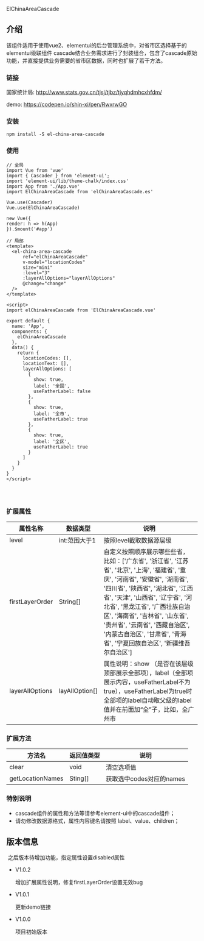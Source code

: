 ElChinaAreaCascade

## 介绍

该组件适用于使用vue2、elementui的后台管理系统中，对省市区选择基于的elementui级联组件 cascade结合业务需求进行了封装组合，包含了cascade原始功能，并直接提供业务需要的省市区数据，同时也扩展了若干方法。

### 链接

国家统计局: http://www.stats.gov.cn/tjsj/tjbz/tjyqhdmhcxhfdm/

demo: https://codepen.io/shin-xi/pen/RwxrwGO


### 安装

```shell
npm install -S el-china-area-cascade
```



### 使用

```vue
// 全局
import Vue from 'vue'
import { Cascader } from 'element-ui';
import 'element-ui/lib/theme-chalk/index.css'
import App from './App.vue'
import ElChinaAreaCascade from 'elChinaAreaCascade.es'

Vue.use(Cascader)
Vue.use(ElChinaAreaCascade)

new Vue({
render: h => h(App)
}).$mount('#app')

// 局部
<template>
  <el-china-area-cascade
      ref="elChinaAreaCascade"
      v-model="locationCodes"
      size="mini"
      :level="3"
      :layerAllOptions="layerAllOptions"
      @change="change"
  />
</template>

<script>
import elChinaAreaCascade from 'ElChinaAreaCascade.vue'

export default {
  name: 'App',
  components: {
    elChinaAreaCascade
  },
  data() {
    return {
      locationCodes: [],
      locationText: [],
      layerAllOptions: [
        {
          show: true,
          label: '全国',
          useFatherLabel: false
        },
        {
          show: true,
          label: '全市',
          useFatherLabel: true
        },
        {
          show: true,
          label: '全区',
          useFatherLabel: true
        }
      ]
    }
  }
}
</script>

  
        
```



### 扩展属性

| 属性名称        | 数据类型       | 说明                                                         |
| --------------- | -------------- | ------------------------------------------------------------ |
| level           | int:范围大于1  | 按照level截取数据源层级                                      |
| firstLayerOrder | String[]       | 自定义按照顺序展示哪些些省，比如：['广东省', '浙江省', '江苏省', '北京', '上海', '福建省', '重庆', '河南省', '安徽省', '湖南省', '四川省', '陕西省', '湖北省', '江西省', '天津', '山西省', '辽宁省', '河北省', '黑龙江省', '广西壮族自治区', '海南省', '吉林省', '山东省', '贵州省', '云南省', '西藏自治区', '内蒙古自治区', '甘肃省', '青海省', '宁夏回族自治区', '新疆维吾尔自治区'] |
| layerAllOptions | layAllOption[] | 属性说明：show （是否在该层级顶部展示全部项），label（全部项展示内容，useFatherLabel不为true），useFatherLabel为true时全部项的label自动取父级的label值并在前面加“全”子，比如，全广州市 |



### 扩展方法

| 方法名           | 返回值类型 | 说明                     |
| ---------------- | ---------- | ------------------------ |
| clear            | void       | 清空选项值               |
| getLocationNames | Sting[]    | 获取选中codes对应的names |



### 特别说明

- cascade组件的属性和方法等请参考element-ui中的cascade组件；
- 请勿修改数据源格式，属性内容键名请按照 label、value、children；



## 版本信息

​	之后版本待增加功能，指定属性设置disabled属性

- V1.0.2

  增加扩展属性说明，修复firstLayerOrder设置无效bug

- V1.0.1

  更新demo链接

- V1.0.0

  项目初始版本

